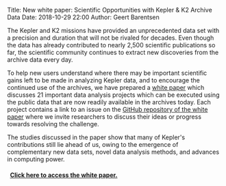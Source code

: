 Title: New white paper: Scientific Opportunities with Kepler & K2 Archive Data
Date: 2018-10-29 22:00
Author: Geert Barentsen

The Kepler and K2 missions have provided an unprecedented data set with a precision and duration that will not be rivaled for decades. Even though the data has already contributed to nearly 2,500 scientific publications so far, the scientific community continues to extract new discoveries from the archive data every day.

To help new users understand where there may be important scientific gains left to be made in analyzing Kepler data, and to encourage the continued use of the archives, we have prepared a [white paper](https://github.com/KeplerGO/ScientificOpportunities/raw/master/paper/paper.pdf) which discusses 21 important data analysis projects which can be executed using the public data that are now readily available in the archives today. Each project contains a link to an issue on the [GitHub repository of the white paper](https://github.com/KeplerGO/ScientificOpportunities) where we invite researchers to discuss their ideas or progress towards resolving the challenge.

The studies discussed in the paper show that many of Kepler's contributions still lie ahead of us, owing to the emergence of complementary new data sets, novel data analysis methods, and advances in computing power.

#### <i class="fa fa-file fa-lg" style="margin-top:0.5em; margin-bottom:0.5em;"></i>&nbsp;&nbsp;[Click here to access the white paper.](https://github.com/KeplerGO/ScientificOpportunities/raw/master/paper/paper.pdf)
